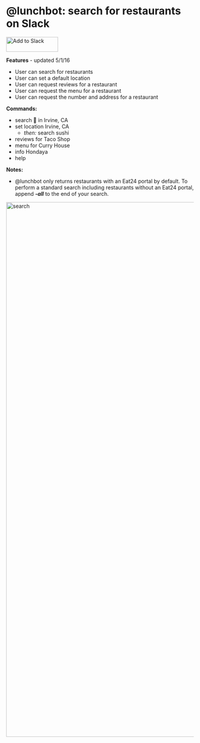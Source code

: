 # @lunchbot: search for restaurants on Slack <a href='https://beepboophq.com/api/slack/auth/add-to-slack/1adc80479b2f4caaaa192dbc7a508d95'>
<img alt='Add to Slack' height='40' width='139' src='https://platform.slack-edge.com/img/add_to_slack.png' srcset='https://platform.slack-edge.com/img/add_to_slack.png'>
</a>

**Features** - updated 5/1/16
* User can search for restaurants
* User can set a default location
* User can request reviews for a restaurant
* User can request the menu for a restaurant
* User can request the number and address for a restaurant

**Commands:**
* search :pizza: in Irvine, CA
* set location Irvine, CA
  * _then:_ search sushi
* reviews for Taco Shop
* menu for Curry House
* info Hondaya
* help

**Notes:**

* @lunchbot only returns restaurants with an Eat24 portal by default. To perform a standard search including restaurants without an Eat24 portal, append _**-all**_ to the end of your search.

<img width="1437" alt="search" src="https://cloud.githubusercontent.com/assets/16697731/15365854/ae9201b0-1cd6-11e6-846c-3e551d61b6eb.png">
